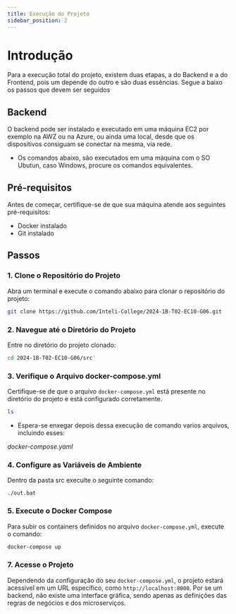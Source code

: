 ```yaml
---
title: Execução do Projeto
sidebar_position: 2
---
```


# Introdução

Para a execução total do projeto, existem duas etapas, a do Backend e a do Frontend, pois um depende do outro e são duas essências. Segue a baixo os passos que devem ser seguidos

## Backend

O backend pode ser instalado e executado em uma máquina EC2 por exemplo na AWZ ou na Azure, ou ainda uma local, desde que os dispositivos consiguam se conectar na mesma, via rede.

* Os comandos abaixo, são executados em uma máquina com o SO Ubutun, caso Windows, procure os comandos equivalentes.

## Pré-requisitos
Antes de começar, certifique-se de que sua máquina atende aos seguintes pré-requisitos:
- Docker instalado
- Git instalado

## Passos

### 1. Clone o Repositório do Projeto
Abra um terminal e execute o comando abaixo para clonar o repositório do projeto:

```sh
git clone https://github.com/Inteli-College/2024-1B-T02-EC10-G06.git
```

### 2. Navegue até o Diretório do Projeto
Entre no diretório do projeto clonado:

```sh
cd 2024-1B-T02-EC10-G06/src'
```

### 3. Verifique o Arquivo docker-compose.yml
Certifique-se de que o arquivo `docker-compose.yml` está presente no diretório do projeto e está configurado corretamente.

```sh
ls
```

* Espera-se enxegar depois dessa execução de comando varios arquivos, incluindo esses:

*docker-compose.yaml*

### 4. Configure as Variáveis de Ambiente
Dentro da pasta src execulte o seguinte comando:

```env
./out.bat
```

### 5. Execute o Docker Compose
Para subir os containers definidos no arquivo `docker-compose.yml`, execute o comando:

```sh
docker-compose up
```


### 7. Acesse o Projeto
Dependendo da configuração do seu `docker-compose.yml`, o projeto estará acessível em um URL específico, como `http://localhost:8000`. Por se um backend, não existe uma interface gráfica, sendo apenas as definições das regras de negócios e dos microserviços.